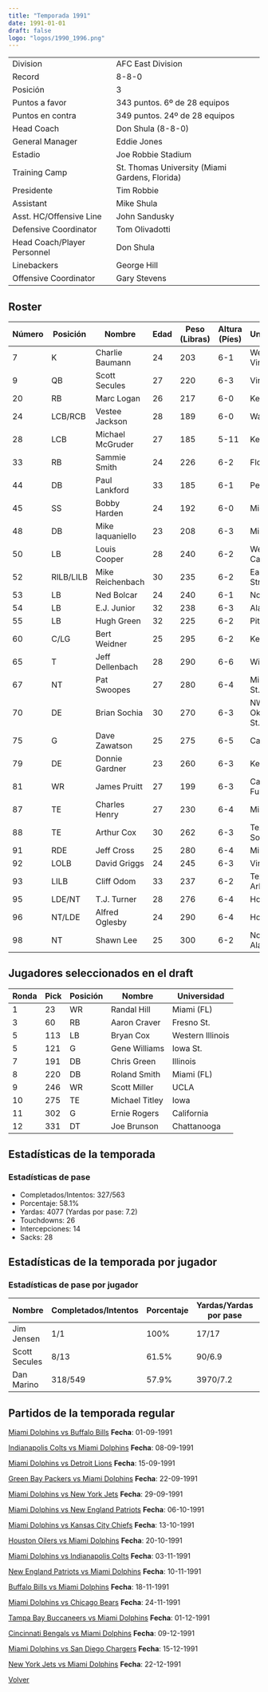 ```yaml
---
title: "Temporada 1991"
date: 1991-01-01
draft: false
logo: "logos/1990_1996.png"
---
```


|                      |                      |
|-------------------------|---------------------------|
| Division               | AFC East Division            |
| Record                 | 8-8-0              |
| Posición               | 3            |
| Puntos a favor         | 343 puntos. 6º de 28 equipos           |
| Puntos en contra       | 349 puntos. 24º de 28 equipos       |
| Head Coach             | Don Shula (8-8-0)               |
| General Manager        | Eddie Jones      |
| Estadio                | Joe Robbie Stadium             |
| Training Camp          | St. Thomas University (Miami Gardens, Florida)        |
| Presidente | Tim Robbie |
| Assistant | Mike Shula |
| Asst. HC/Offensive Line | John Sandusky |
| Defensive Coordinator | Tom Olivadotti |
| Head Coach/Player Personnel | Don Shula |
| Linebackers | George Hill |
| Offensive Coordinator | Gary Stevens |


## Roster

| Número | Posición | Nombre           | Edad | Peso (Libras) | Altura (Píes) | Universidad          |
|--------|----------|------------------|------|---------------|---------------|----------------------|
| 7 | K | Charlie Baumann | 24 | 203 | 6-1 | West Virginia |
| 9 | QB | Scott Secules | 27 | 220 | 6-3 | Virginia |
| 20 | RB | Marc Logan | 26 | 217 | 6-0 | Kentucky |
| 24 | LCB/RCB | Vestee Jackson | 28 | 189 | 6-0 | Washington |
| 28 | LCB | Michael McGruder | 27 | 185 | 5-11 | Kent St. |
| 33 | RB | Sammie Smith | 24 | 226 | 6-2 | Florida St. |
| 44 | DB | Paul Lankford | 33 | 185 | 6-1 | Penn St. |
| 45 | SS | Bobby Harden | 24 | 192 | 6-0 | Miami (FL) |
| 48 | DB | Mike Iaquaniello | 23 | 208 | 6-3 | Michigan St. |
| 50 | LB | Louis Cooper | 28 | 240 | 6-2 | Western Carolina |
| 52 | RILB/LILB | Mike Reichenbach | 30 | 235 | 6-2 | East Stroudsburg |
| 53 | LB | Ned Bolcar | 24 | 240 | 6-1 | Notre Dame |
| 54 | LB | E.J. Junior | 32 | 238 | 6-3 | Alabama |
| 55 | LB | Hugh Green | 32 | 225 | 6-2 | Pittsburgh |
| 60 | C/LG | Bert Weidner | 25 | 295 | 6-2 | Kent St. |
| 65 | T | Jeff Dellenbach | 28 | 290 | 6-6 | Wisconsin |
| 67 | NT | Pat Swoopes | 27 | 280 | 6-4 | Mississippi St. |
| 70 | DE | Brian Sochia | 30 | 270 | 6-3 | NW Oklahoma St. |
| 75 | G | Dave Zawatson | 25 | 275 | 6-5 | California |
| 79 | DE | Donnie Gardner | 23 | 260 | 6-3 | Kentucky |
| 81 | WR | James Pruitt | 27 | 199 | 6-3 | Cal State-Fullerton |
| 87 | TE | Charles Henry | 27 | 230 | 6-4 | Miami (FL) |
| 88 | TE | Arthur Cox | 30 | 262 | 6-3 | Texas Southern |
| 91 | RDE | Jeff Cross | 25 | 280 | 6-4 | Missouri |
| 92 | LOLB | David Griggs | 24 | 245 | 6-3 | Virginia |
| 93 | LILB | Cliff Odom | 33 | 237 | 6-2 | Texas-Arlington |
| 95 | LDE/NT | T.J. Turner | 28 | 276 | 6-4 | Houston |
| 96 | NT/LDE | Alfred Oglesby | 24 | 290 | 6-4 | Houston |
| 98 | NT | Shawn Lee | 25 | 300 | 6-2 | North Alabama |


## Jugadores seleccionados en el draft

| Ronda | Pick | Posición | Nombre           | Universidad          |
|-------|------|----------|------------------|----------------------|
| 1 | 23 | WR | Randal Hill | Miami (FL) |
| 3 | 60 | RB | Aaron Craver | Fresno St. |
| 5 | 113 | LB | Bryan Cox | Western Illinois |
| 5 | 121 | G | Gene Williams | Iowa St. |
| 7 | 191 | DB | Chris Green | Illinois |
| 8 | 220 | DB | Roland Smith | Miami (FL) |
| 9 | 246 | WR | Scott Miller | UCLA |
| 10 | 275 | TE | Michael Titley | Iowa |
| 11 | 302 | G | Ernie Rogers | California |
| 12 | 331 | DT | Joe Brunson | Chattanooga |


## Estadísticas de la temporada
### Estadísticas de pase
* Completados/Intentos: 327/563
* Porcentaje: 58.1%
* Yardas: 4077 (Yardas por pase: 7.2)
* Touchdowns: 26
* Intercepciones: 14
* Sacks: 28

## Estadísticas de la temporada por jugador
### Estadísticas de pase por jugador
| Nombre | Completados/Intentos | Porcentaje | Yardas/Yardas por pase | TDs | Intercepciones | Sacks |
|--------|----------------------|------------|------------------------|-----|----------------|-------|
| Jim Jensen | 1/1 | 100% | 17/17 | 0 | 0 | 0 |
| Scott Secules | 8/13 | 61.5% | 90/6.9 | 1 | 1 | 1 |
| Dan Marino | 318/549 | 57.9% | 3970/7.2 | 25 | 13 | 27 |


## Partidos de la temporada regular

[Miami Dolphins vs Buffalo Bills](/historia/partidos/mia-buf-19910901) **Fecha**: 01-09-1991

[Indianapolis Colts vs Miami Dolphins](/historia/partidos/ind-mia-19910908) **Fecha**: 08-09-1991

[Miami Dolphins vs Detroit Lions](/historia/partidos/mia-det-19910915) **Fecha**: 15-09-1991

[Green Bay Packers vs Miami Dolphins](/historia/partidos/gb-mia-19910922) **Fecha**: 22-09-1991

[Miami Dolphins vs New York Jets](/historia/partidos/mia-nyj-19910929) **Fecha**: 29-09-1991

[Miami Dolphins vs New England Patriots](/historia/partidos/mia-ne-19911006) **Fecha**: 06-10-1991

[Miami Dolphins vs Kansas City Chiefs](/historia/partidos/mia-kc-19911013) **Fecha**: 13-10-1991

[Houston Oilers vs Miami Dolphins](/historia/partidos/hou-mia-19911020) **Fecha**: 20-10-1991

[Miami Dolphins vs Indianapolis Colts](/historia/partidos/mia-ind-19911103) **Fecha**: 03-11-1991

[New England Patriots vs Miami Dolphins](/historia/partidos/ne-mia-19911110) **Fecha**: 10-11-1991

[Buffalo Bills vs Miami Dolphins](/historia/partidos/buf-mia-19911118) **Fecha**: 18-11-1991

[Miami Dolphins vs Chicago Bears](/historia/partidos/mia-chi-19911124) **Fecha**: 24-11-1991

[Tampa Bay Buccaneers vs Miami Dolphins](/historia/partidos/tb-mia-19911201) **Fecha**: 01-12-1991

[Cincinnati Bengals vs Miami Dolphins](/historia/partidos/cin-mia-19911209) **Fecha**: 09-12-1991

[Miami Dolphins vs San Diego Chargers](/historia/partidos/mia-sd-19911215) **Fecha**: 15-12-1991

[New York Jets vs Miami Dolphins](/historia/partidos/nyj-mia-19911222) **Fecha**: 22-12-1991





[Volver](/historia)